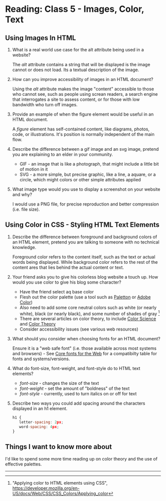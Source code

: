 # Reading: Class 5 - Images, Color, Text

## Using Images In HTML

1. What is a real world use case for the alt attribute being used in a website?

   The _alt_ attribute contains a string that will be displayed is the image cannot or does not load. Its a textual description of the image.

2. How can you improve accessibility of images in an HTML document?

   Using the _alt_ attribute makes the image "content" accessible to those who cannot see, such as people using screan readers, a search engine that interrogates a site to assess content, or for those with low bandwidth who turn off images.

3. Provide an example of when the figure element would be useful in an HTML document.

   A _figure_ element has self-contained content, like diagrams, photos, code, or illustrations. It's position is normally independent of the main flow.

4. Describe the difference between a gif image and an svg image, pretend you are explaining to an elder in your community.

   - GIF - an image that is like a photograph, that might include a little bit of motion in it
   - SVG - a more simple, but precise graphic, like a line, a aquare, or a circle, which might colors or other simple attributes applied

5. What image type would you use to display a screenshot on your website and why?

   I would use a PNG file, for precise reproduction and better compression (i.e. file size).

## Using Color in CSS - Styling HTML Text Elements

1. Describe the difference between foreground and background colors of an HTML element, pretend you are talking to someone with no technical knowledge.

   Foreground color refers to the content itself, such as the text or actual words being displayed. While background color refers to the rest of the content ares that lies behind the actual content or text.

2. Your friend asks you to give his colorless blog website a touch up. How would you use color to give his blog some character?

   - Have the friend select aq base color
   - Flesh out the color palette (use a tool such as [Paletton](https://paletton.com/) or [Adobe Color](https://color.adobe.com/))
   - Also need to add some core neutral colors such as white (or nearly white), black (or nearly black), and some number of shades of gray [^1]
   - There are several articles on color theory, to include [Color Science](https://www.khanacademy.org/computing/pixar/color) and [Color Theory](https://en.wikipedia.org/wiki/Color_theory)
   - Consider accessibility issues (see various web resources)

3. What should you consider when choosing fonts for an HTML document?

   Ensure it is a "web safe font" (i.e. those available across most systems and browsers) - See [Core fonts for the Web](https://en.wikipedia.org/wiki/Core_fonts_for_the_Web) for a compatibilty table for fonts and systems/versions.

4. What do font-size, font-weight, and font-style do to HTML text elements?

   - _font-size_ - changes the size of the text
   - _font-weight_ - set the amount of "boldness" of the text
   - _font-style_ - currently, used to turn italics on or off for text

5. Describe two ways you could add spacing around the characters displayed in an h1 element.

   ```js
   h1 {
      letter-spacing: 2px;
      word-spacing: 4px;
   }
   ```

## Things I want to know more about

I'd like to spend some more time reading up on color theory and the use of effective palettes.

---

[^1]: "Applying color to HTML elements using CSS", https://developer.mozilla.org/en-US/docs/Web/CSS/CSS_Colors/Applying_color
